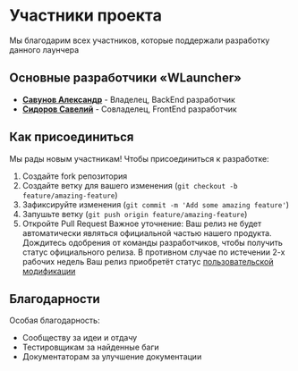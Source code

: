 # Участники проекта
Мы благодарим всех участников, которые поддержали разработку данного лаунчера

## Основные разработчики «WLauncher»
- **[Савунов Александр](https://t.me/srro4k)** - Владелец, BackEnd разработчик
- **[Сидоров Савелий](https://t.me/mrcavas)** - Совладелец, FrontEnd разработчик

## Как присоединиться
Мы рады новым участникам! Чтобы присоединиться к разработке:
1. Создайте fork репозитория
2. Создайте ветку для вашего изменения (`git checkout -b feature/amazing-feature`)
3. Зафиксируйте изменения (`git commit -m 'Add some amazing feature'`)
4. Запушьте ветку (`git push origin feature/amazing-feature`)
5. Откройте Pull Request
Важное уточнение: Ваш релиз не будет автоматически являться официальной частью нашего продукта. Дождитесь одобрения от команды разработчиков, чтобы получить статус 
официального релиза. В противном случае по истечении 2-х рабочих недель Ваш релиз приобретёт статус [пользовательской модификации](./LICENSE.md#-использование-модификаций)

## Благодарности
Особая благодарность:
- Сообществу за идеи и отдачу
- Тестировщикам за найденные баги
- Документаторам за улучшение документации